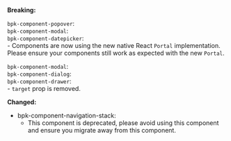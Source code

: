 **Breaking:**

`bpk-component-popover`: </br>
`bpk-component-modal`: </br>
`bpk-component-datepicker`: </br>
    - Components are now using the new native React `Portal` implementation. Please ensure your components still work as expected with the new `Portal`.

`bpk-component-modal`: </br>
`bpk-component-dialog`: </br>
`bpk-component-drawer`: </br>
    - `target` prop is removed.

**Changed:**
- bpk-component-navigation-stack:
  - This component is deprecated, please avoid using this component and ensure you migrate away from this component.
